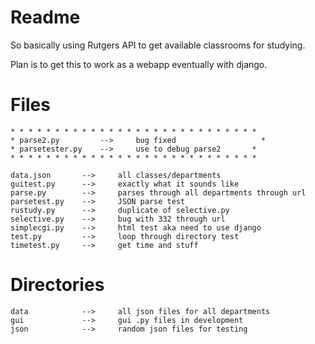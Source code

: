 Readme
=======================================================================

So basically using Rutgers API to get available classrooms for studying.

Plan is to get this to work as a webapp eventually with django.

Files
=======================================================================

	* * * * * * * * * * * * * * * * * * * * * * * * * * * *
	* parse2.py			--> 	bug fixed				    *
	* parsetester.py 	-->		use to debug parse2  	  *
	* * * * * * * * * * * * * * * * * * * * * * * * * * * *

	data.json		-->		all classes/departments
	guitest.py		--> 	exactly what it sounds like
	parse.py		--> 	parses through all departments through url
	parsetest.py	-->		JSON parse test
	rustudy.py 		-->		duplicate of selective.py
	selective.py	--> 	bug with 332 through url
	simplecgi.py	--> 	html test aka need to use django
	test.py			-->		loop through directory test
	timetest.py		--> 	get time and stuff 

Directories
=======================================================================
	data  			--> 	all json files for all departments
	gui 			--> 	gui .py files in development
	json 			--> 	random json files for testing
